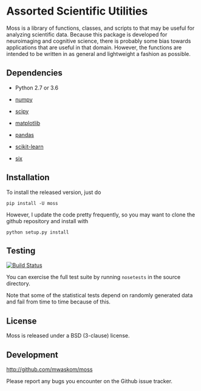 Assorted Scientific Utilities
=============================

Moss is a library of functions, classes, and scripts to that may be useful
for analyzing scientific data. Because this package is developed for
neuroimaging and cognitive science, there is probably some bias towards
applications that are useful in that domain. However, the functions are
intended to be written in as general and lightweight a fashion as possible.


Dependencies
------------

- Python 2.7 or 3.6

- [numpy](http://www.numpy.org/)

- [scipy](http://www.scipy.org/)

- [matplotlib](matplotlib.sourceforge.net)

- [pandas](http://pandas.pydata.org/)

- [scikit-learn](http://scikit-learn.org/stable/)

- [six](http://pythonhosted.org/six/)



Installation
------------

To install the released version, just do

    pip install -U moss

However, I update the code pretty frequently, so you may want to clone the
github repository and install with

    python setup.py install


Testing
-------

[![Build Status](https://travis-ci.org/mwaskom/moss.png?branch=master)](https://travis-ci.org/mwaskom/moss)

You can exercise the full test suite by running `nosetests` in the source
directory.

Note that some of the statistical tests depend on randomly generated data and
fail from time to time because of this.

License
-------

Moss is released under a BSD (3-clause) license.


Development
-----------

http://github.com/mwaskom/moss

Please report any bugs you encounter on the Github issue tracker.
